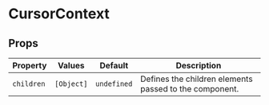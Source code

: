 # CursorContext

## Props

Property | Values | Default | Description
--- | --- | --- | ---
`children` | `[Object]` | `undefined` | Defines the children elements passed to the component.
